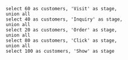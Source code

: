 
```funnel_data
select 60 as customers, 'Visit' as stage,
union all
select 40 as customers, 'Inquiry' as stage,
union all
select 20 as customers, 'Order' as stage,
union all
select 80 as customers, 'Click' as stage,
union all
select 100 as customers, 'Show' as stage
```




<FunnelChart data={funnel_data} nameCol=stage valueCol=customers title="Funnel Chart" subtitle="Simple Funnel Chart" outlineColor="white"  showPercent=true/>

<FunnelChart data={funnel_data} nameCol=stage valueCol=customers title="Funnel Chart" subtitle="Ascending" outlineColor="white" funnelSort="ascending"  showPercent=true/>

<FunnelChart data={funnel_data} nameCol=stage valueCol=customers title="Funnel Chart" subtitle="Right Aligned" outlineColor="white" funnelAlign="right"  showPercent=true/>

<FunnelChart data={funnel_data} nameCol=stage valueCol=customers title="Funnel Chart" subtitle="Left Aligned" outlineColor="white" funnelAlign="left"  showPercent=true/>

<FunnelChart data={funnel_data} nameCol=stage valueCol=customers title="Funnel Chart" subtitle="Funnel with Percent" showPercent=true/>